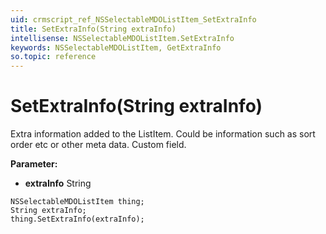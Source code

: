 ```yaml
---
uid: crmscript_ref_NSSelectableMDOListItem_SetExtraInfo
title: SetExtraInfo(String extraInfo)
intellisense: NSSelectableMDOListItem.SetExtraInfo
keywords: NSSelectableMDOListItem, GetExtraInfo
so.topic: reference
---
```


# SetExtraInfo(String extraInfo)

Extra information added to the ListItem. Could be information such as sort order etc or other meta data. Custom field.

**Parameter:** 
 - **extraInfo** String

```crmscript
NSSelectableMDOListItem thing;
String extraInfo;
thing.SetExtraInfo(extraInfo);
```

